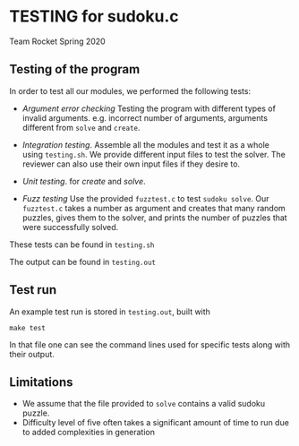 # TESTING for sudoku.c

Team Rocket
Spring 2020

## Testing of the program

In order to test all our modules, we performed the following tests:

* *Argument error checking* Testing the program with different types of invalid arguments. e.g. incorrect number of arguments, arguments different from `solve` and `create`.

* *Integration testing*. Assemble all the modules and test it as a whole using `testing.sh`. We provide different input files to test the solver. The reviewer can also use their own input files if they desire to.

* *Unit testing*. for *create*  and *solve*.

* *Fuzz testing* Use the provided `fuzztest.c` to test `sudoku solve`. Our `fuzztest.c` takes a number as argument and creates that many random puzzles, gives them to the solver, and prints the number of puzzles that were successfully solved.

These tests can be found in `testing.sh`

The output can be found in `testing.out`

## Test run

An example test run is stored in `testing.out`, built with

`make test`

In that file one can see the command lines used for specific tests along with their output.  

## Limitations

* We assume that the file provided to `solve` contains a valid sudoku puzzle.
* Difficulty level of five often takes a significant amount of time to run due to added complexities in generation

